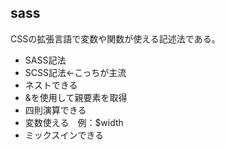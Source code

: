 ## sass
CSSの拡張言語で変数や関数が使える記述法である。
 - SASS記法
 - SCSS記法←こっちが主流
- ネストできる
- &を使用して親要素を取得
- 四則演算できる
- 変数使える　例：$width
- ミックスインできる
